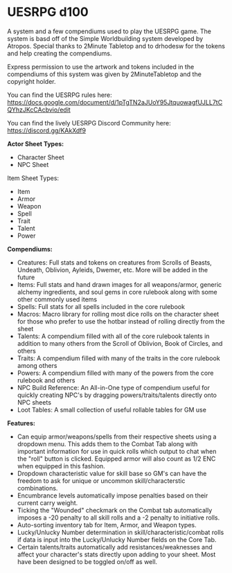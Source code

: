# UESRPG d100

A system and a few compendiums used to play the UESRPG game. The system is basd off of the Simple Worldbuilding system developed by Atropos. Special thanks to 2Minute Tabletop and to drhodesw for the tokens and help creating the compendiums.

Express permission to use the artwork and tokens included in the compendiums of this system was given by 2MinuteTabletop and the copyright holder.

You can find the UESRPG rules here: https://docs.google.com/document/d/1pTgTN2aJUoY95JtquowagfUJLL7tCQYhzJKcCAcbvio/edit

You can find the lively UESRPG Discord Community here: https://discord.gg/KAkXdf9

<b>Actor Sheet Types:</b> 
- Character Sheet
- NPC Sheet

Item Sheet Types:
- Item
- Armor
- Weapon
- Spell
- Trait
- Talent
- Power

<b>Compendiums:</b>
- Creatures: Full stats and tokens on creatures from Scrolls of Beasts, Undeath, Oblivion, Ayleids, Dwemer, etc. More will be added in the future
- Items: Full stats and hand drawn images for all weapons/armor, generic alchemy ingredients, and soul gems in core rulebook along with some other commonly used items
- Spells: Full stats for all spells included in the core rulebook
- Macros: Macro library for rolling most dice rolls on the character sheet for those who prefer to use the hotbar instead of rolling directly from the sheet
- Talents: A compendium filled with all of the core rulebook talents in addition to many others from the Scroll of Oblivion, Book of Circles, and others
- Traits: A compendium filled with many of the traits in the core rulebook among others
- Powers: A compendium filled with many of the powers from the core rulebook and others
- NPC Build Reference: An All-in-One type of compendium useful for quickly creating NPC's by dragging powers/traits/talents directly onto NPC sheets
- Loot Tables: A small collection of useful rollable tables for GM use

<b>Features:</b>
- Can equip armor/weapons/spells from their respective sheets using a dropdown menu. This adds them to the Combat Tab along with important information for use in quick rolls which output to chat when the "roll" button is clicked. Equipped armor will also count as 1/2 ENC when equipped in this fashion.
- Dropdown characteristic value for skill base so GM's can have the freedom to ask for unique or uncommon skill/characterstic combinations.
- Encumbrance levels automatically impose penalties based on their current carry weight.
- Ticking the "Wounded" checkmark on the Combat tab automatically imposes a -20 penalty to all skill rolls and a -2 penalty to initiative rolls.
- Auto-sorting inventory tab for Item, Armor, and Weapon types.
- Lucky/Unlucky Number determination in skill/characteristic/combat rolls if data is input into the Lucky/Unlucky Number fields on the Core Tab.
- Certain talents/traits automatically add resistances/weaknesses and affect your character's stats directly upon adding to your sheet. Most have been designed to be toggled on/off as well. 
